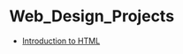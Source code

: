 # Web_Design_Projects

<ul>
    <li><a href="Intro_HTML_Chapter1" target="_blank">Introduction to HTML</a></li>
</ul>